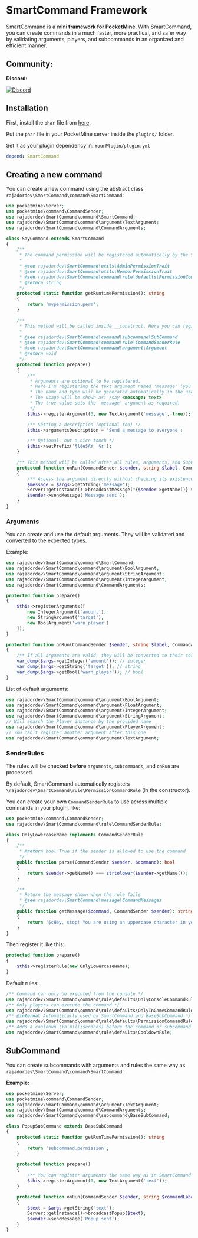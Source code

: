 # SmartCommand Framework

SmartCommand is a mini **framework for PocketMine**. With SmartCommand, you can create commands in a much faster, more practical, and safer way by validating arguments, players, and subcommands in an organized and efficient manner.

## Community:
**Discord:**

<a href="https://discord.gg/HkfMbBN2AD"><img src="https://img.shields.io/discord/982037265075302551?label=discord&color=7289DA&logo=discord" alt="Discord"></a>

## Installation

First, install the `phar` file from [here](https://github.com/rajadordev/SmartCommand/releases).

Put the `phar` file in your PocketMine server inside the `plugins/` folder.

Set it as your plugin dependency in:
`YourPlugin/plugin.yml`

```yml
depend: SmartCommand
```

## Creating a new command

You can create a new command using the abstract class `rajadordev\SmartCommand\command\SmartCommand`:

```php
use pocketmine\Server;
use pocketmine\command\CommandSender;
use rajadordev\SmartCommand\command\SmartCommand;
use rajadordev\SmartCommand\command\argument\TextArgument;
use rajadordev\SmartCommand\command\CommandArguments;

class SayCommand extends SmartCommand
{
    /**
     * The command permission will be registered automatically by the SmartCommand constructor
     *
     * @see rajadordev\SmartCommand\utils\AdminPermissionTrait
     * @see rajadordev\SmartCommand\utils\MemberPermissionTrait
     * @see rajadordev\SmartCommand\command\rule\defaults\PermissionCommandRule
     * @return string
     */
    protected static function getRuntimePermission(): string
    {
        return 'mypermission.perm';
    }

    /**
     * This method will be called inside __construct. Here you can register every SubCommand, Argument, and CommandSenderRule.
     *
     * @see rajadordev\SmartCommand\command\subcommand\SubCommand
     * @see rajadordev\SmartCommand\command\rule\CommandSenderRule
     * @see rajadordev\SmartCommand\command\argument\Argument
     * @return void
     */
    protected function prepare()
    {
        /**
         * Arguments are optional to be registered.
         * Here I'm registering the text argument named 'message' (you can use any name you want).
         * The name and type will be generated automatically in the usage with SmartCommand::sendUsage.
         * The usage will be shown as: /say <message: text>
         * The true value sets the 'message' argument as required.
         */
        $this->registerArgument(0, new TextArgument('message', true));

        /** Setting a description (optional too) */
        $this->argumentsDescription = 'Send a message to everyone';

        /** Optional, but a nice touch */
        $this->setPrefix('§l§eSAY  §r');
    }

    /** This method will be called after all rules, arguments, and SubCommands have been processed */
    protected function onRun(CommandSender $sender, string $label, CommandArguments $args)
    {
        /** Access the argument directly without checking its existence :) */
        $message = $args->getString('message');
        Server::getInstance()->broadcastMessage("{$sender->getName()} $message");
        $sender->sendMessage('Message sent');
    }
}
```

### Arguments

You can create and use the default arguments. They will be validated and converted to the expected types.

Example:
```php
use rajadordev\SmartCommand\command\SmartCommand;
use rajadordev\SmartCommand\command\argument\BoolArgument;
use rajadordev\SmartCommand\command\argument\StringArgument;
use rajadordev\SmartCommand\command\argument\IntegerArgument;
use rajadordev\SmartCommand\command\CommandArguments;

protected function prepare()
{
    $this->registerArguments([
        new IntegerArgument('amount'),
        new StringArgument('target'),
        new BoolArgument('warn_player')
    ]);
}

protected function onRun(CommandSender $sender, string $label, CommandArguments $args)
{
    /** If all arguments are valid, they will be converted to their correct types: **/
    var_dump($args->getInteger('amount')); // integer
    var_dump($args->getString('target')); // string
    var_dump($args->getBool('warn_player')); // bool
}
```

List of default arguments:
```php
use rajadordev\SmartCommand\command\argument\BoolArgument;
use rajadordev\SmartCommand\command\argument\FloatArgument;
use rajadordev\SmartCommand\command\argument\IntegerArgument;
use rajadordev\SmartCommand\command\argument\StringArgument;
// Will search the Player instance by the provided name
use rajadordev\SmartCommand\command\argument\PlayerArgument;
// You can't register another argument after this one
use rajadordev\SmartCommand\command\argument\TextArgument;
```

### SenderRules

The rules will be checked **before** `arguments`, `subcommands`, and `onRun` are processed.

By default, SmartCommand automatically registers `\rajadordev\SmartCommand\rule\PermissionCommandRule` (in the constructor).

You can create your own `CommandSenderRule` to use across multiple commands in your plugin, like:

```php
use pocketmine\command\CommandSender;
use rajadordev\SmartCommand\command\rule\CommandSenderRule;

class OnlyLowercaseName implements CommandSenderRule
{
    /**
     * @return bool True if the sender is allowed to use the command
     */
    public function parse(CommandSender $sender, $command): bool
    {
        return $sender->getName() === strtolower($sender->getName());
    }

    /**
     * Return the message shown when the rule fails
     * @see rajadordev\SmartCommand\message\CommandMessages
     */
    public function getMessage($command, CommandSender $sender): string
    {
        return '§cHey, stop! You are using an uppercase character in your name';
    }
}
```

Then register it like this:

```php
protected function prepare()
{
    $this->registerRule(new OnlyLowercaseName);
}
```

Default rules:

```php
/** Command can only be executed from the console */
use rajadordev\SmartCommand\command\rule\defaults\OnlyConsoleCommandRule;
/** Only players can execute the command */
use rajadordev\SmartCommand\command\rule\defaults\OnlyInGameCommandRule;
/** @internal Automatically used by SmartCommand and BaseSubCommand */
use rajadordev\SmartCommand\command\rule\defaults\PermissionCommandRule;
/** Adds a cooldown (in milliseconds) before the command or subcommand can be used again */
use rajadordev\SmartCommand\command\rule\defaults\CooldownRule;
```

## SubCommand

You can create subcommands with arguments and rules the same way as `rajadordev\SmartCommand\command\SmartCommand`:

**Example:**

```php
use pocketmine\Server;
use pocketmine\command\CommandSender;
use rajadordev\SmartCommand\command\argument\TextArgument;
use rajadordev\SmartCommand\command\CommandArguments;
use rajadordev\SmartCommand\command\subcommand\BaseSubCommand;

class PopupSubCommand extends BaseSubCommand
{
    protected static function getRunTimePermission(): string
    {
        return 'subcommand.permission';
    }

    protected function prepare()
    {
        /** You can register arguments the same way as in SmartCommand **/
        $this->registerArgument(0, new TextArgument('text'));
    }

    protected function onRun(CommandSender $sender, string $commandLabel, string $subcommandLabel, CommandArguments $args)
    {
        $text = $args->getString('text');
        Server::getInstance()->broadcastPopup($text);
        $sender->sendMessage('Popup sent');
    }
}
```
